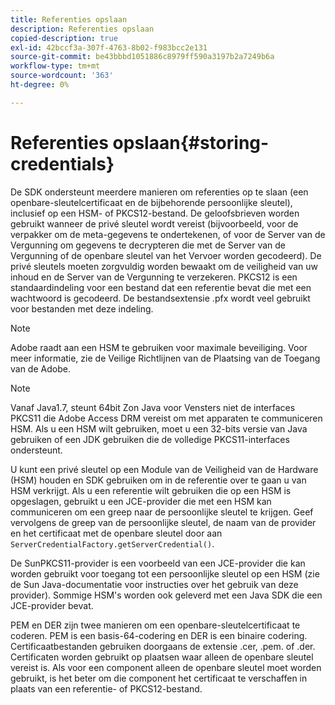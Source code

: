 ```yaml
---
title: Referenties opslaan
description: Referenties opslaan
copied-description: true
exl-id: 42bccf3a-307f-4763-8b02-f983bcc2e131
source-git-commit: be43bbbd1051886c8979ff590a3197b2a7249b6a
workflow-type: tm+mt
source-wordcount: '363'
ht-degree: 0%

---
```


# Referenties opslaan{#storing-credentials}

De SDK ondersteunt meerdere manieren om referenties op te slaan (een openbare-sleutelcertificaat en de bijbehorende persoonlijke sleutel), inclusief op een HSM- of PKCS12-bestand. De geloofsbrieven worden gebruikt wanneer de privé sleutel wordt vereist (bijvoorbeeld, voor de verpakker om de meta-gegevens te ondertekenen, of voor de Server van de Vergunning om gegevens te decrypteren die met de Server van de Vergunning of de openbare sleutel van het Vervoer worden gecodeerd). De privé sleutels moeten zorgvuldig worden bewaakt om de veiligheid van uw inhoud en de Server van de Vergunning te verzekeren. PKCS12 is een standaardindeling voor een bestand dat een referentie bevat die met een wachtwoord is gecodeerd. De bestandsextensie .pfx wordt veel gebruikt voor bestanden met deze indeling.

>[!NOTE]
>
>Adobe raadt aan een HSM te gebruiken voor maximale beveiliging. Voor meer informatie, zie de Veilige Richtlijnen van de Plaatsing van de Toegang van de Adobe.

>[!NOTE]
>
>Vanaf Java1.7, steunt 64bit Zon Java voor Vensters niet de interfaces PKCS11 die Adobe Access DRM vereist om met apparaten te communiceren HSM. Als u een HSM wilt gebruiken, moet u een 32-bits versie van Java gebruiken of een JDK gebruiken die de volledige PKCS11-interfaces ondersteunt.

U kunt een privé sleutel op een Module van de Veiligheid van de Hardware (HSM) houden en SDK gebruiken om in de referentie over te gaan u van HSM verkrijgt. Als u een referentie wilt gebruiken die op een HSM is opgeslagen, gebruikt u een JCE-provider die met een HSM kan communiceren om een greep naar de persoonlijke sleutel te krijgen. Geef vervolgens de greep van de persoonlijke sleutel, de naam van de provider en het certificaat met de openbare sleutel door aan `ServerCredentialFactory.getServerCredential()`.

De SunPKCS11-provider is een voorbeeld van een JCE-provider die kan worden gebruikt voor toegang tot een persoonlijke sleutel op een HSM (zie de Sun Java-documentatie voor instructies over het gebruik van deze provider). Sommige HSM&#39;s worden ook geleverd met een Java SDK die een JCE-provider bevat.

PEM en DER zijn twee manieren om een openbare-sleutelcertificaat te coderen. PEM is een basis-64-codering en DER is een binaire codering. Certificaatbestanden gebruiken doorgaans de extensie .cer, .pem. of .der. Certificaten worden gebruikt op plaatsen waar alleen de openbare sleutel vereist is. Als voor een component alleen de openbare sleutel moet worden gebruikt, is het beter om die component het certificaat te verschaffen in plaats van een referentie- of PKCS12-bestand.
